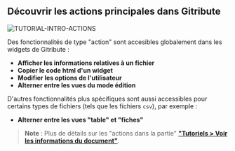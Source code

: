 ## Découvrir les actions principales dans Gitribute

<div>
  <img
    alt="TUTORIAL-INTRO-ACTIONS"
    src="https://raw.githubusercontent.com/multi-coop/vizboard-website-content/main/images/tutorial/commented/tutorial-actions.png"
    />
</div>

Des fonctionnalités de type "action" sont accesibles globalement dans les widgets de Gitribute : 

- **Afficher les informations relatives à un fichier**
- **Copier le code html d'un widget**
- **Modifier les options de l'utilisateur**
- **Alterner entre les vues du mode édition**

D'autres fonctionnalités plus spécifiques sont aussi accessibles pour certains types de fichiers (tels que les fichiers `csv`), par exemple :

- **Alterner entre les vues "table" et "fiches"**

> **Note** : Plus de détails sur les "actions dans la partie" **["Tutoriels > Voir les informations du document"](/tutorial-actions)**.

